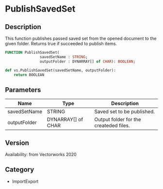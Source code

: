 # PublishSavedSet

## Description
This function publishes passed saved set from the opened document to the given folder. Returns true if succeeded to publish items.

```pascal
FUNCTION PublishSavedSet(
				savedSetName : STRING;
				outputFolder : DYNARRAY[] of CHAR): BOOLEAN;
```

```python
def vs.PublishSavedSet(savedSetName, outputFolder):
    return BOOLEAN
```

## Parameters
|Name|Type|Description|
|---|---|---|
|savedSetName|STRING|Saved set to be published.|
|outputFolder|DYNARRAY[] of CHAR|Output folder for the createded files.|

## Version
Availability: from Vectorworks 2020

## Category
* ImportExport

